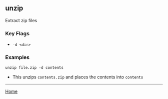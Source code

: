 ## unzip
Extract zip files
### Key Flags
- `-d <dir>`
### Examples
`unzip file.zip -d contents`
- This unzips `contents.zip` and places the contents into `contents`
---
[Home](Tool%20Index.md)
